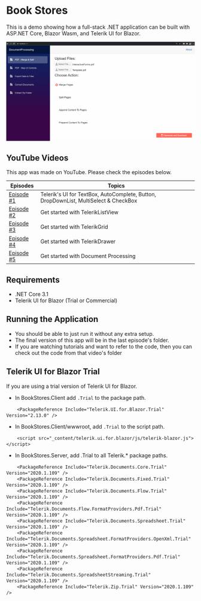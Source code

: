 # Book Stores

This is a demo showing how a full-stack .NET application can be built with ASP.NET Core, Blazor Wasm, and Telerik UI for Blazor.

![Demo_App](https://raw.githubusercontent.com/CuriousDrive/Telerik/master/Documents/Demo_GIF-2.gif)

## YouTube Videos

This app was made on YouTube. Please check the episodes below.

| Episodes | Topics |
| ----- | ---- |
| [Episode #1](/docs/00-get-started.md) | Telerik's UI for TextBox, AutoComplete, Button, DropDownList, MultiSelect & CheckBox  |
| [Episode #2](/docs/01-components-and-layout.md) | Get started with TelerikListView |
| [Episode #3](/docs/02-customize-a-pizza.md) | Get started with TelerikGrid  |
| [Episode #4](/docs/03-show-order-status.md) | Get started with TelerikDrawer |
| [Episode #5](/docs/04-refactor-state-management.md) | Get started with Document Processing |

## Requirements

- .NET Core 3.1
- Telerik UI for Blazor (Trial or Commercial)

## Running the Application

- You should be able to just run it without any extra setup. 
- The final version of this app will be in the last episode's folder. 
- If you are watching tutorials and want to refer to the code, then you can check out the code from that video's folder

## Telerik UI for Blazor Trial

If you are using a trial version of Telerik UI for Blazor.

- In BookStores.Client add `.Trial` to the package path.

```
    <PackageReference Include="Telerik.UI.for.Blazor.Trial" Version="2.13.0" />
```

- In BookStores.Client/wwwroot, add `.Trial` to the script path.

```
    <script src="_content/telerik.ui.for.blazor/js/telerik-blazor.js"></script>
```

- In BookStores.Server, add .Trial to all Telerik.* package paths.

```
    <PackageReference Include="Telerik.Documents.Core.Trial" Version="2020.1.109" />
    <PackageReference Include="Telerik.Documents.Fixed.Trial" Version="2020.1.109" />
    <PackageReference Include="Telerik.Documents.Flow.Trial" Version="2020.1.109" />
    <PackageReference Include="Telerik.Documents.Flow.FormatProviders.Pdf.Trial" Version="2020.1.109" />
    <PackageReference Include="Telerik.Documents.Spreadsheet.Trial" Version="2020.1.109" />
    <PackageReference Include="Telerik.Documents.Spreadsheet.FormatProviders.OpenXml.Trial" Version="2020.1.109" />
    <PackageReference Include="Telerik.Documents.Spreadsheet.FormatProviders.Pdf.Trial" Version="2020.1.109" />
    <PackageReference Include="Telerik.Documents.SpreadsheetStreaming.Trial" Version="2020.1.109" />
    <PackageReference Include="Telerik.Zip.Trial" Version="2020.1.109" />
```

